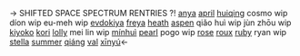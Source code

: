 -> SHIFTED SPACE SPECTRUM RENTRIES ?!
[anya](https://rentry.co/anyagumi)
[april](https://rentry.co/hisakawanagis)
[huiqing](https://rentry.co/wonblush)
cosmo wip
díon wip
eu-meh wip
[evdokiya](https://rentry.co/kichelle)
[freya](https://rentry.co/freyaz)
[heath](https://rentry.co/mtskou)
[aspen](https://rentry.co/nikiwoo)
qiǎo huì wip
jùn zhōu wip
[kiyoko](https://rentry.co/kasuyoko)
[kori](https://rentry.co/korithesunever)
[lolly](https://rentry.co/loiiy)
mei lin wip
[mínhuì](https://rentry.co/huiseo)
[pearl](https://rentry.co/pearli)
pogo wip
[rose](https://rentry.co/rosemori)
[roux](https://rentry.co/rouxie)
[ruby](https://rentry.co/rubara)
ryan wip
[stella](https://rentry.co/waruten)
[summer](https://rentry.co/kiaru)
[qiáng](https://rentry.co/qiang)
[val](https://rentry.co/popvalt)
[xīnyú](https://rentry.co/yi-huo)<-